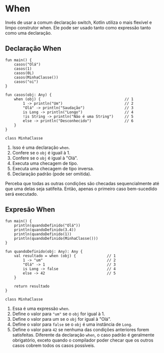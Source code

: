 # When

Invés de usar a comum declaração switch, Kotlin utiliza o mais flexível e limpo construtor when. Ele pode ser usado tanto como expressão tanto como uma declaração.

## Declaração When

```run-kotlin
fun main() {
    casos("Olá")
    casos(1)
    casos(0L)
    casos(MinhaClasse())
    casos("oi")
}

fun casos(obj: Any) {                                
    when (obj) {                                      // 1   
        1 -> println("Um")                            // 2
        "Olá" -> println("Saudação")                  // 3
        is Long -> println("Longo")                   // 4
        !is String -> println("Não é uma String")     // 5
        else -> println("Desconhecido")               // 6
    }   
}

class MinhaClasse
```

1. Isso é uma declaração `when`.
2. Confere se o `obj` é iguail à 1.
3. Confere se o `obj` é igual à "Olá".
4. Executa uma checagem de tipo.
5. Executa uma checagem de tipo inversa.
6. Declaração padrão (pode ser omitida).

Perceba que todas as outras condições são checadas sequencialmente até que uma delas seja satifeita. Então, apenas o primeiro caso bem-sucedido será executado.

## Expresão When

```run-kotlin
fun main() {
    println(quandoDefinido("Olá"))
    println(quandoDefinido(3.4))
    println(quandoDefinido(1))
    println(quandoDefinido(MinhaClasse()))
}

fun quandoDefinido(obj: Any): Any {
    val resultado = when (obj) {              // 1
        1 -> "um"                             // 2
        "Olá" -> 1                            // 3
        is Long -> false                      // 4
        else -> 42                            // 5
    }
    
    return resultado
}

class MinhaClasse
```

1. Essa é uma expressão `when`.
2. Define o valor para `"um"` se o `obj` for igual à 1.
3. Define o valor para um se o `obj` for igual à "Olá".
4. Define o valor para `false` se o `obj` é uma instância de `Long`.
5. Define o valor para `42` se nenhuma das condições anteriores forem satisfeitas. Diferente da declaração `when`, o caso padrão é geralmente obrigatório, exceto quando o compilador poder checar que os outros casos cobrem todos os casos possíveis.
